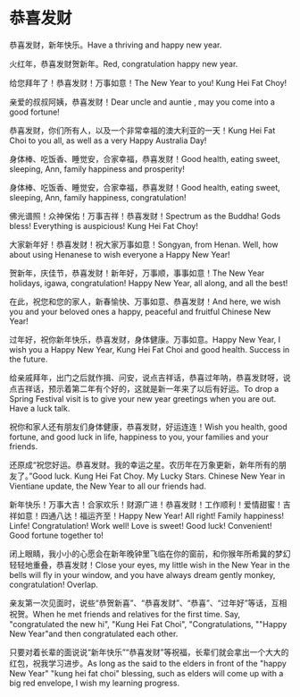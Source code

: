 # 恭喜发财

<p><span class="chinese">恭喜发财，新年快乐。</span><span class="english">Have a thriving and happy new year.</span></p>

<p><span class="chinese">火红年，恭喜发财贺新年。</span><span class="english">Red, congratulation happy new year.</span></p>

<p><span class="chinese">给您拜年了！恭喜发财！万事如意！</span><span class="english">The New Year to you! Kung Hei Fat Choy!</span></p>

<p><span class="chinese">亲爱的叔叔阿姨，恭喜发财！</span><span class="english">Dear uncle and auntie , may you come into a good fortune!</span></p>

<p><span class="chinese">恭喜发财，你们所有人，以及一个非常幸福的澳大利亚的一天！</span><span class="english">Kung Hei Fat Choi to you all, as well as a very Happy Australia Day!</span></p>

<p><span class="chinese">身体棒、吃饭香、睡觉安，合家幸福，恭喜发财！</span><span class="english">Good health, eating sweet, sleeping, Ann, family happiness and prosperity!</span></p>

<p><span class="chinese">身体棒、吃饭香、睡觉安，合家幸福，恭喜发财！</span><span class="english">Good health, eating sweet, sleeping, Ann, family happiness, congratulation!</span></p>

<p><span class="chinese">佛光谱照！众神保佑！万事吉祥！恭喜发财！</span><span class="english">Spectrum as the Buddha! Gods bless! Everything is auspicious! Kung Hei Fat Choy!</span></p>

<p><span class="chinese">大家新年好！恭喜发财！祝大家万事如意！</span><span class="english">Songyan, from Henan. Well, how about using Henanese to wish everyone a Happy New Year!</span></p>

<p><span class="chinese">贺新年，庆佳节，恭喜发财！新年好，万事顺，事事如意！</span><span class="english">The New Year holidays, igawa, congratulation! Happy New Year, all along, and all the best!</span></p>

<p><span class="chinese">在此，祝您和您的家人，新春愉快、万事如意、恭喜发财！</span><span class="english">And here, we wish you and your beloved ones a happy, peaceful and fruitful Chinese New Year!</span></p>

<p><span class="chinese">过年好，祝你新年快乐，恭喜发财，身体健康。万事如意。</span><span class="english">Happy New Year, I wish you a Happy New Year, Kung Hei Fat Choi and good health. Success in the future.</span></p>

<p><span class="chinese">给亲戚拜年，出门之后就作揖、问安，说点吉祥话，恭喜过年呐，恭喜发财呀，说点吉祥话，预示着第二年有个好的，这就是新一年来了以后有好运。</span><span class="english">To drop a Spring Festival visit is to give your new year greetings when you are out. Have a luck talk.</span></p>

<p><span class="chinese">祝你和家人还有朋友们身体健康，恭喜发财，好运连连！</span><span class="english">Wish you health, good fortune, and good luck in life, happiness to you, your families and your friends.</span></p>

<p><span class="chinese">还原成“祝您好运。恭喜发财。我的幸运之星。农历年在万象更新，新年所有的朋友了。”</span><span class="english">Good luck. Kung Hei Fat Choy. My Lucky Stars. Chinese New Year in Vientiane update, the New Year to all our friends had.</span></p>

<p><span class="chinese">新年快乐！万事大吉！合家欢乐！财源广进！恭喜发财！工作顺利！爱情甜蜜！吉祥如意！四通八达！福运齐至！</span><span class="english">Happy New Year! All right! Family happiness! Linfe! Congratulation! Work well! Love is sweet! Good luck! Convenient! Good fortune together to!</span></p>

<p><span class="chinese">闭上眼睛，我小小的心愿会在新年晚钟里飞临在你的窗前，和你猴年所希冀的梦幻轻轻地重叠，恭喜发财！</span><span class="english">Close your eyes, my little wish in the New Year in the bells will fly in your window, and you have always dream gently monkey, congratulation! Overlap.</span></p>

<p><span class="chinese">亲友第一次见面时，说些“恭贺新喜”、“恭喜发财”、“恭喜”、“过年好”等话，互相祝贺。</span><span class="english">When he met friends and relatives for the first time. Say, "congratulated the new hi", "Kung Hei Fat Choi", "Congratulations, ""Happy New Year"and then congratulated each other.</span></p>

<p><span class="chinese">只要对着长辈的面说说“新年快乐”“恭喜发财”等祝福，长辈们就会拿出一个大大的红包，祝我学习进步。</span><span class="english">As long as the said to the elders in front of the "happy New Year" "kung hei fat choi" blessing, such as elders will come up with a big red envelope, I wish my learning progress.</span></p>

